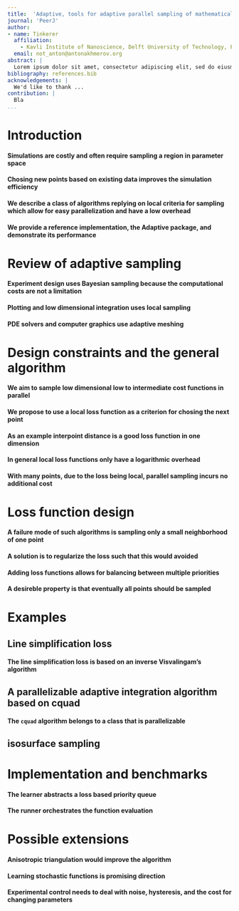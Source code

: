 ```yaml
---
title:  'Adaptive, tools for adaptive parallel sampling of mathematical functions'
journal: 'PeerJ'
author:
- name: Tinkerer
  affiliation:
    - Kavli Institute of Nanoscience, Delft University of Technology, P.O. Box 4056, 2600 GA Delft, The Netherlands
  email: not_anton@antonakhmerov.org
abstract: |
  Lorem ipsum dolor sit amet, consectetur adipiscing elit, sed do eiusmod tempor incididunt ut labore et dolore magna aliqua. Ut enim ad minim veniam, quis nostrud exercitation ullamco laboris nisi ut aliquip ex ea commodo consequat. Duis aute irure dolor in reprehenderit in voluptate velit esse cillum dolore eu fugiat nulla pariatur. Excepteur sint occaecat cupidatat non proident, sunt in culpa qui officia deserunt mollit anim id est laborum.
bibliography: references.bib
acknowledgements: |
  We'd like to thank ...
contribution: |
  Bla
...
```


# Introduction

#### Simulations are costly and often require sampling a region in parameter space

#### Chosing new points based on existing data improves the simulation efficiency
<!-- examples here -->

#### We describe a class of algorithms replying on local criteria for sampling which allow for easy parallelization and have a low overhead
<!-- This is useful for intermediary cost simulations. -->

#### We provide a reference implementation, the Adaptive package, and demonstrate its performance

# Review of adaptive sampling

#### Experiment design uses Bayesian sampling because the computational costs are not a limitation
<!-- high dimensional functions -->

#### Plotting and low dimensional integration uses local sampling
<!-- can refer to Mathematica's implementation -->

#### PDE solvers and computer graphics use adaptive meshing
<!-- hydrodynamics anisotropic meshing paper ref -->

# Design constraints and the general algorithm

#### We aim to sample low dimensional low to intermediate cost functions in parallel
<!-- because of curse of dimensionality -->
<!-- fast functions don't require adaptive -->
<!-- When your function evaluation is very expensive, full-scale Bayesian sampling will perform better, however, there is a broad class of simulations that are in the right regime for Adaptive to be beneficial. -->

#### We propose to use a local loss function as a criterion for chosing the next point

#### As an example interpoint distance is a good loss function in one dimension
<!-- Plot here -->

#### In general local loss functions only have a logarithmic overhead

#### With many points, due to the loss being local, parallel sampling incurs no additional cost

# Loss function design

#### A failure mode of such algorithms is sampling only a small neighborhood of one point
<!-- example of distance loss on singularities -->

#### A solution is to regularize the loss such that this would avoided
<!-- like resolution loss which limits the size of an interval -->

#### Adding loss functions allows for balancing between multiple priorities
<!-- i.e. area + line simplification -->

#### A desireble property is that eventually all points should be sampled
<!-- exploration vs. explotation -->

# Examples

## Line simplification loss

#### The line simplification loss is based on an inverse Visvalingam’s algorithm
<!-- https://bost.ocks.org/mike/simplify/ -->

## A parallelizable adaptive integration algorithm based on cquad

#### The `cquad` algorithm belongs to a class that is parallelizable

## isosurface sampling

# Implementation and benchmarks
<!-- API description -->

#### The learner abstracts a loss based priority queue

#### The runner orchestrates the function evaluation

# Possible extensions

#### Anisotropic triangulation would improve the algorithm

#### Learning stochastic functions is promising direction

#### Experimental control needs to deal with noise, hysteresis, and the cost for changing parameters


<!-- We can include things like:
* Asymptotically complexity of algorithms
* Setting of the problem, which classes of problems can be handled with Adaptive
* Loss-functions examples (maybe include [Adaptive quantum dots](https://chat.quantumtinkerer.tudelft.nl/chat/channels/adaptive-quantum-dots))
* Trials, statistics (such as measuring timings)
* Line simplification algorithm as a general criterium
* Desirable properties of loss-functions
* List potential applications
 -->
